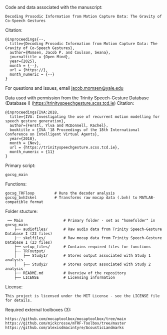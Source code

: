Code and data associated with the manuscript: 

    Decoding Prosodic Information from Motion Capture Data: The Gravity of Co-Speech Gestures 

Citation: 

    @inproceedings{--,
      title={Decoding Prosodic Information from Motion Capture Data: The Gravity of Co-Speech Gestures},
      author={Momsen, Jacob P. and Coulson, Seana},
      journaltitle = {Open Mind},
      year={2025},
      month = {--},
      url = {https://},
      month_numeric = {--}
    }

For questions and issues, email jacob.momsen@yale.edu


Data used with permission from the Trinity Speech-Gesture Database (Database I) (https://trinityspeechgesture.scss.tcd.ie)
    Citation:
    
    @inproceedings{IVA:2018,
      title={IVA: Investigating the use of recurrent motion modelling for speech gesture generation},
      author={Ferstl, Ylva and McDonnell, Rachel},
      booktitle = {IVA '18 Proceedings of the 18th International Conference on Intelligent Virtual Agents},
      year={2018},
      month = {Nov},
      url = {https://trinityspeechgesture.scss.tcd.ie},
      month_numeric = {11}
    }

Primary script: 

    gocsg_main            
    
Functions:

    gocsg_TRFloop         # Runs the decoder analysis 
    gocsg_bvh2skel        # Transforms raw mocap data (.bvh) to MATLAB-compatible format

Folder stucture:
    
     ── Main                  # Primary folder - set as "homefolder" in gocsg_main
        ├── audiofiles/       # Raw audio data from Trinity Speech-Gesture Database I (23 files)
        ├── skelfiles/        # Raw mocap data from Trinity Speech-Gesture Database I (23 files)
        ├── setup_files/      # Contains required files for functions
        ├── TRFoutput/
        │   ├── Study1/       # Stores output associated with Study 1 analysis 
        │   ├── Study2/       # Stores output associated with Study 2 analysis
        ├── README.md         # Overview of the repository
        ├── LICENSE           # Licensing information

License:

    This project is licensed under the MIT License - see the LICENSE file for details.
    
Required external toolboxes (3): 
    
    https://github.com/mocaptoolbox/mocaptoolbox/tree/main
    https://github.com/mickcrosse/mTRF-Toolbox/tree/master
    https://github.com/alexisdmacintyre/AcousticLandmarks

